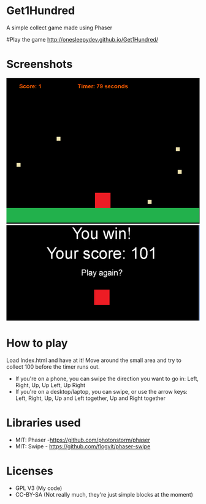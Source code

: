 # Get1Hundred
A simple collect game made using Phaser

#Play the game
http://onesleepydev.github.io/Get1Hundred/

# Screenshots
![Image1](https://raw.githubusercontent.com/OneSleepyDev/Get1Hundred/master/get1hundred.PNG)
![Image2](https://raw.githubusercontent.com/OneSleepyDev/Get1Hundred/master/get1hundred_end.PNG)


# How to play
Load Index.html and have at it! Move around the small area and try to collect 100 before the timer runs out.

* If you're on a phone, you can swipe the direction you want to go in: Left, Right, Up, Up Left, Up Right
* If you're on a desktop/laptop, you can swipe, or use the arrow keys: Left, Right, Up, Up and Left together, Up and Right together

# Libraries used
* MIT: Phaser -https://github.com/photonstorm/phaser
* MIT: Swipe - https://github.com/flogvit/phaser-swipe

# Licenses
* GPL V3 (My code)
* CC-BY-SA (Not really much, they're just simple blocks at the moment)
